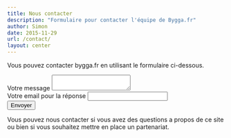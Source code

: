 ```yaml
---
title: Nous contacter
description: "Formulaire pour contacter l'équipe de Bygga.fr"
author: Simon
date: 2015-11-29
url: /contact/
layout: center
---
```

Vous pouvez contacter bygga.fr en utilisant le formulaire ci-dessous.
<form action="//formspree.io/sbrunet3@gmail.com" method="POST" class="row m0 contact_form" id="contactForm">
    <div class="col-sm-12">
        <div class="row m0">
            <label for="siteweb">Votre message</label>
            <textarea name="message" class="form-control" required></textarea>
        </div>
    </div>
    <div class="col-sm-12">
        <div class="row m0">
            <label for="email">Votre email pour la réponse</label>
            <input type="text" class="form-control" name="email" required>
        </div>
    </div>
    <input type="hidden" name="_next" value="//site.io/thanks.html" />
    <input type="text" name="_gotcha" style="display:none" />
    <div class="col-sm-12 text-center">
        <button class="borderred_link" type="submit"><span>Envoyer</span></button>
    </div>                            
</form> 

Vous pouvez nous contacter si vous avez des questions a propos de ce site ou bien si vous souhaitez mettre en place un partenariat.

